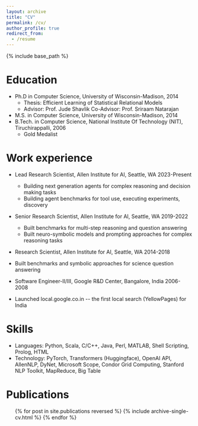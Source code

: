 ```yaml
---
layout: archive
title: "CV"
permalink: /cv/
author_profile: true
redirect_from:
  - /resume
---
```


{% include base_path %}

Education
======
* Ph.D in Computer Science, University of Wisconsin-Madison, 2014
  *	Thesis: Efficient Learning of Statistical Relational Models	            
  * Advisor: Prof. Jude Shavlik Co-Advisor: Prof. Sriraam Natarajan
* M.S. in Computer Science, University of Wisconsin-Madison, 2014
* B.Tech. in Computer Science, National Institute Of Technology (NIT), Tiruchirappalli, 2006
  * Gold Medalist

Work experience
======
* Lead Research Scientist, Allen Institute for AI, Seattle, WA				2023-Present
  * Building next generation agents for complex reasoning and decision making tasks
  * Building agent benchmarks for tool use, executing experiments, discovery

* Senior Research Scientist, Allen Institute for AI, Seattle, WA				2019-2022
  * Built benchmarks for multi-step reasoning and question answering
  * Built neuro-symbolic models and prompting approaches for complex reasoning tasks
*	Research Scientist, Allen Institute for AI, Seattle, WA						2014-2018
  * Built benchmarks and symbolic approaches for science question answering

*	Software Engineer-II/III, Google R&D Center, Bangalore, India	 			2006-2008
  * Launched local.google.co.in -- the first local search (YellowPages) for India

  
Skills
======
* Languages: Python, Scala, C/C++, Java, Perl, MATLAB, Shell Scripting, Prolog, HTML
* Technology: PyTorch, Transformers (Huggingface), OpenAI API, AllenNLP, DyNet, Microsoft Scope, Condor Grid Computing, Stanford NLP Toolkit, MapReduce, Big Table

Publications
======
  <ul>{% for post in site.publications reversed %}
    {% include archive-single-cv.html %}
  {% endfor %}</ul>
    
